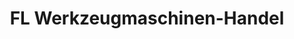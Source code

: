 ---
title: "FL Werkzeugmaschinen-Handel"
url: /nordhorn/fl-werkzeugmaschinen-handel/
shop: Baumarkt
---